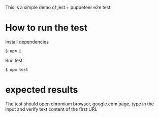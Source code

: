 This is a simple demo of jest + puppeteer e2e test. 

# How to run the test

Install dependencies

`$ npm i` 

Run test 

`$ npm test`

# expected results 

The test should open chromium browser, google.com page, type in the input and verify text content of the first URL
